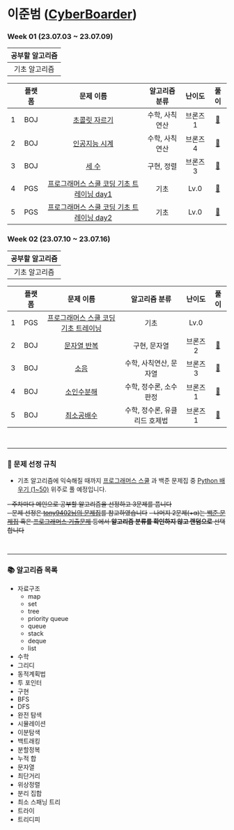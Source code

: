 # 이준범 ([CyberBoarder](https://github.com/CyberBoarder))

### Week 01 (23.07.03 ~ 23.07.09)

| 공부할 알고리즘 |
| :---: |
| 기초 알고리즘 |

|  | 플랫폼 | 문제 이름 | 알고리즘 분류 | 난이도 | 풀이 |
| :---: | :---: | :---: | :---: | :---: |  :---: |
| 1 | BOJ | <a href="https://www.acmicpc.net/problem/2163">초콜릿 자르기</a> | 수학, 사칙연산 | 브론즈1 | <a href="./week1/BOJ_2163_초콜릿 자르기.py">🔗</a>
| 2 | BOJ | <a href="https://www.acmicpc.net/problem/2530">인공지능 시계</a> | 수학, 사칙연산 | 브론즈4 | <a href="./week1/BOJ_2530_인공지능 시계.py">🔗</a>
| 3 | BOJ | <a href="https://www.acmicpc.net/problem/10817">세 수</a> | 구현, 정렬 | 브론즈3 |  <a href="./week1/BOJ_2530_인공지능 시계.py">🔗</a>
| 4 | PGS | <a href="https://school.programmers.co.kr/learn/challenges/training?order=acceptance_desc&languages=python3">프로그래머스 스쿨 코딩 기초 트레이닝 day1</a> | 기초 | Lv.0 |  <a href="PGS_기초트레이닝_day1.py">🔗</a>
| 5 | PGS | <a href="https://school.programmers.co.kr/learn/challenges/training?order=acceptance_desc&languages=python3">프로그래머스 스쿨 코딩 기초 트레이닝 day2</a> | 기초 | Lv.0 |  <a href="PGS_기초트레이닝_day2.py">🔗</a>

### Week 02 (23.07.10 ~ 23.07.16)

| 공부할 알고리즘 |
| :---: |
| 기초 알고리즘 |

|  | 플랫폼 | 문제 이름 | 알고리즘 분류 | 난이도 | 풀이 |
| :---: | :---: | :---: | :---: | :---: |  :---: |
| 1 | PGS | <a href="https://school.programmers.co.kr/learn/challenges/training?order=acceptance_desc&languages=python3">프로그래머스 스쿨 코딩 기초 트레이닝</a> | 기초 | Lv.0 | 
| 2 | BOJ | <a href="https://www.acmicpc.net/problem/2675">문자열 반복</a> | 구현, 문자열 | 브론즈2 | <a href="./week2/BOJ_2675_문자열 반복.py">🔗</a>
| 3 | BOJ | <a href="https://www.acmicpc.net/problem/2935">소음</a> | 수학, 사칙연산, 문자열 | 브론즈3 | <a href="./week2/BOJ_2935_소음.py">🔗</a>
| 4 | BOJ | <a href="https://www.acmicpc.net/problem/11653">소인수분해</a> | 수학, 정수론, 소수 판정 | 브론즈1 | <a href="./week2/BOJ_11653_소인수분해.py">🔗</a>
| 5 | BOJ | <a href="https://www.acmicpc.net/problem/1934">최소공배수</a> | 수학, 정수론, 유클리드 호제법 | 브론즈1 | <a href="./week2/BOJ_1934_최소공배수.py">🔗</a>

<br/>
<hr/>

### 📑 문제 선정 규칙
- 기초 알고리즘에 익숙해질 때까지 <a href="https://school.programmers.co.kr/learn/challenges?order=recent">프로그래머스 스쿨</a> 과 백준 문제집 중 <a href="https://www.acmicpc.net/workbook/view/459">Python 배우기 (1~50)</a> 위주로 풀 예정입니다.
  
~~- 주차마다 메인으로 공부할 알고리즘을 선정하고 3문제를 풉니다~~
  <br>
    ~~- 문제 선정은 <a href="">tony9402님의 문제집</a>를 참고하였습니다~~
~~- 나머지 2문제(+α)는 <a href="https://www.acmicpc.net/workbook/top">백준 문제집</a> 혹은 <a href="https://school.programmers.co.kr/learn/challenges?order=acceptance_desc&statuses=unsolved&levels=3%2C2&languages=python3">프로그래머스 기출문제</a> 등에서 <b>알고리즘 분류를 확인하지 않고 랜덤으로</b> 선택합니다~~

<br/>
<hr/>

### 📚 알고리즘 목록
- 자료구조 
    - map
    - set
    - tree
    - priority queue
    - queue
    - stack
    - deque
    - list
- 수학
- 그리디
- 동적계획법
- 투 포인터
- 구현
- BFS
- DFS
- 완전 탐색
- 시뮬레이션
- 이분탐색
- 백트래킹
- 분할정복
- 누적 합
- 문자열
- 최단거리
- 위상정렬
- 분리 집합
- 최소 스패닝 트리
- 트라이 
- 트리디피
